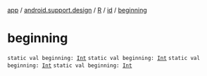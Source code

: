 [app](../../../index.md) / [android.support.design](../../index.md) / [R](../index.md) / [id](index.md) / [beginning](.)

# beginning

`static val beginning: `[`Int`](https://kotlinlang.org/api/latest/jvm/stdlib/kotlin/-int/index.html)
`static val beginning: `[`Int`](https://kotlinlang.org/api/latest/jvm/stdlib/kotlin/-int/index.html)
`static val beginning: `[`Int`](https://kotlinlang.org/api/latest/jvm/stdlib/kotlin/-int/index.html)
`static val beginning: `[`Int`](https://kotlinlang.org/api/latest/jvm/stdlib/kotlin/-int/index.html)